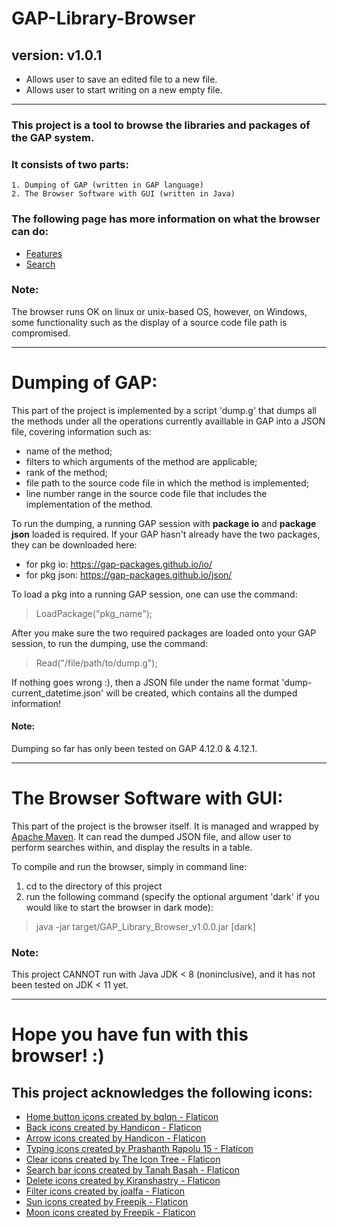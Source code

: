 # GAP-Library-Browser
## version: v1.0.1
* Allows user to save an edited file to a new file.
* Allows user to start writing on a new empty file.
------------------------------------------------------------------------------------------------------------------------------
### This project is a tool to browse the libraries and packages of the GAP system.
### It consists of two parts: 
    1. Dumping of GAP (written in GAP language)
    2. The Browser Software with GUI (written in Java)

### The following page has more information on what the browser can do:
* [Features](https://github.com/Frozen-Olaf/GAP-Library-Browser/wiki#welcome-to-the-gap-library-browser-wiki)
* [Search](https://github.com/Frozen-Olaf/GAP-Library-Browser/wiki#welcome-to-the-gap-library-browser-wiki)

### Note:
The browser runs OK on linux or unix-based OS, however, on Windows, some functionality such as the display of a source code file path is compromised.

------------------------------------------------------------------------------------
# Dumping of GAP:

This part of the project is implemented by a script 'dump.g' that dumps all the methods under all the operations currently availlable in GAP into a JSON file, covering information such as:
  * name of the method;
  * filters to which arguments of the method are applicable;
  * rank of the method;
  * file path to the source code file in which the method is implemented;
  * line number range in the source code file that includes the implementation of the method.

To run the dumping, a running GAP session with **package io** and **package json** loaded is required.
If your GAP hasn't already have the two packages, they can be downloaded here:
  * for pkg io: https://gap-packages.github.io/io/
  * for pkg json: https://gap-packages.github.io/json/
  
To load a pkg into a running GAP session, one can use the command:
> LoadPackage("pkg_name");

After you make sure the two required packages are loaded onto your GAP session,
to run the dumping, use the command: 
> Read("/file/path/to/dump.g");

If nothing goes wrong :), then a JSON file under the name format 'dump-current_datetime.json' will be created, which contains all the dumped information!

#### Note:
Dumping so far has only been tested on GAP 4.12.0 & 4.12.1.

------------------------------------------------------------------------------------
# The Browser Software with GUI:

This part of the project is the browser itself.
It is managed and wrapped by [Apache Maven](https://maven.apache.org/index.html).
It can read the dumped JSON file, and allow user to perform searches within, and display the results in a table. 

To compile and run the browser, simply in command line:
  1. cd to the directory of this project
  2. run the following command (specify the optional argument 'dark' if you would like to start the browser in dark mode):
> java -jar target/GAP_Library_Browser_v1.0.0.jar [dark]
        
### Note:
This project CANNOT run with Java JDK < 8 (noninclusive), and it has not been tested on JDK < 11 yet.
***

# Hope you have fun with this browser! :)

## This project acknowledges the following icons:
* <a href="https://www.flaticon.com/free-icons/home-button" title="home button icons">Home button icons created by bqlqn - Flaticon</a>
* <a href="https://www.flaticon.com/free-icons/back" title="back icons">Back icons created by Handicon - Flaticon</a>
* <a href="https://www.flaticon.com/free-icons/arrow" title="arrow icons">Arrow icons created by Handicon - Flaticon</a>
* <a href="https://www.flaticon.com/free-icons/typing" title="typing icons">Typing icons created by Prashanth Rapolu 15 - Flaticon</a>
* <a href="https://www.flaticon.com/free-icons/clear" title="clear icons">Clear icons created by The Icon Tree - Flaticon</a>
* <a href="https://www.flaticon.com/free-icons/search-bar" title="search bar icons">Search bar icons created by Tanah Basah - Flaticon</a>
* <a href="https://www.flaticon.com/free-icons/delete" title="delete icons">Delete icons created by Kiranshastry - Flaticon</a>
* <a href="https://www.flaticon.com/free-icons/filter" title="filter icons">Filter icons created by joalfa - Flaticon</a>
* <a href="https://www.flaticon.com/free-icons/sun" title="sun icons">Sun icons created by Freepik - Flaticon</a>
* <a href="https://www.flaticon.com/free-icons/moon" title="moon icons">Moon icons created by Freepik - Flaticon</a>
